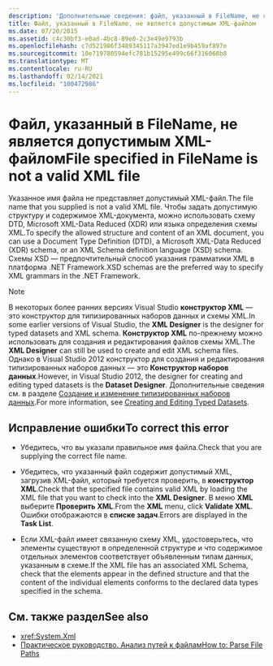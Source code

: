 ```yaml
---
description: 'Дополнительные сведения: файл, указанный в FileName, не является допустимым XML-файлом'
title: Файл, указанный в FileName, не является допустимым XML-файлом
ms.date: 07/20/2015
ms.assetid: c4c30bf3-e0ad-4bc8-89e0-2c3e49e9793b
ms.openlocfilehash: c7d521986f3489345117a3947ed1e9b459af897e
ms.sourcegitcommit: 10e719780594efc781b15295e499c66f316068b8
ms.translationtype: MT
ms.contentlocale: ru-RU
ms.lasthandoff: 02/14/2021
ms.locfileid: "100472986"
---
```

# <a name="file-specified-in-filename-is-not-a-valid-xml-file"></a><span data-ttu-id="b3971-103">Файл, указанный в FileName, не является допустимым XML-файлом</span><span class="sxs-lookup"><span data-stu-id="b3971-103">File specified in FileName is not a valid XML file</span></span>

<span data-ttu-id="b3971-104">Указанное имя файла не представляет допустимый XML-файл.</span><span class="sxs-lookup"><span data-stu-id="b3971-104">The file name that you supplied is not a valid XML file.</span></span> <span data-ttu-id="b3971-105">Чтобы задать допустимую структуру и содержимое XML-документа, можно использовать схему DTD, Microsoft XML-Data Reduced (XDR) или языка определения схемы XML.</span><span class="sxs-lookup"><span data-stu-id="b3971-105">To specify the allowed structure and content of an XML document, you can use a Document Type Definition (DTD), a Microsoft XML-Data Reduced (XDR) schema, or an XML Schema definition language (XSD) schema.</span></span> <span data-ttu-id="b3971-106">Схемы XSD — предпочтительный способ указания грамматики XML в платформа .NET Framework.</span><span class="sxs-lookup"><span data-stu-id="b3971-106">XSD schemas are the preferred way to specify XML grammars in the .NET Framework.</span></span>

> [!NOTE]
> <span data-ttu-id="b3971-107">В некоторых более ранних версиях Visual Studio **конструктор XML** — это конструктор для типизированных наборов данных и схемы XML.</span><span class="sxs-lookup"><span data-stu-id="b3971-107">In some earlier versions of Visual Studio, the **XML Designer** is the designer for typed datasets and XML schema.</span></span> <span data-ttu-id="b3971-108">**Конструктор XML** по-прежнему можно использовать для создания и редактирования файлов схемы XML.</span><span class="sxs-lookup"><span data-stu-id="b3971-108">The **XML Designer** can still be used to create and edit XML schema files.</span></span> <span data-ttu-id="b3971-109">Однако в Visual Studio 2012 конструктор для создания и редактирования типизированных наборов данных — это **Конструктор наборов данных**.</span><span class="sxs-lookup"><span data-stu-id="b3971-109">However, in Visual Studio 2012, the designer for creating and editing typed datasets is the **Dataset Designer**.</span></span> <span data-ttu-id="b3971-110">Дополнительные сведения см. в разделе [Создание и изменение типизированных наборов данных](/previous-versions/visualstudio/visual-studio-2013/314t4see(v=vs.120)).</span><span class="sxs-lookup"><span data-stu-id="b3971-110">For more information, see [Creating and Editing Typed Datasets](/previous-versions/visualstudio/visual-studio-2013/314t4see(v=vs.120)).</span></span>

## <a name="to-correct-this-error"></a><span data-ttu-id="b3971-111">Исправление ошибки</span><span class="sxs-lookup"><span data-stu-id="b3971-111">To correct this error</span></span>

- <span data-ttu-id="b3971-112">Убедитесь, что вы указали правильное имя файла.</span><span class="sxs-lookup"><span data-stu-id="b3971-112">Check that you are supplying the correct file name.</span></span>

- <span data-ttu-id="b3971-113">Убедитесь, что указанный файл содержит допустимый XML, загрузив XML-файл, который требуется проверить, в **конструктор XML**.</span><span class="sxs-lookup"><span data-stu-id="b3971-113">Check that the specified file contains valid XML by loading the XML file that you want to check into the **XML Designer**.</span></span> <span data-ttu-id="b3971-114">В меню **XML** выберите **Проверить XML**.</span><span class="sxs-lookup"><span data-stu-id="b3971-114">From the **XML** menu, click **Validate XML**.</span></span> <span data-ttu-id="b3971-115">Ошибки отображаются в **списке задач**.</span><span class="sxs-lookup"><span data-stu-id="b3971-115">Errors are displayed in the **Task List**.</span></span>

- <span data-ttu-id="b3971-116">Если XML-файл имеет связанную схему XML, удостоверьтесь, что элементы существуют в определенной структуре и что содержимое отдельных элементов соответствует объявленным типам данных, указанным в схеме.</span><span class="sxs-lookup"><span data-stu-id="b3971-116">If the XML file has an associated XML Schema, check that the elements appear in the defined structure and that the content of the individual elements conforms to the declared data types specified in the schema.</span></span>

## <a name="see-also"></a><span data-ttu-id="b3971-117">См. также раздел</span><span class="sxs-lookup"><span data-stu-id="b3971-117">See also</span></span>

- <xref:System.Xml>
- [<span data-ttu-id="b3971-118">Практическое руководство. Анализ путей к файлам</span><span class="sxs-lookup"><span data-stu-id="b3971-118">How to: Parse File Paths</span></span>](../developing-apps/programming/drives-directories-files/how-to-parse-file-paths.md)
